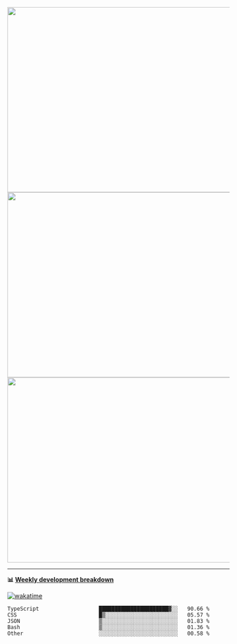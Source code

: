 <p float="left" align="middle"><img src="https://user-images.githubusercontent.com/56089155/195064669-12bd89bb-53c9-44b1-9fd8-993f93f585e1.png" width="600px" height="420px">
<img src="https://user-images.githubusercontent.com/56089155/195064706-c37aa3c8-f669-46c9-abba-1eadcbb910c5.png" width="600px" height="420px">
<img src="https://user-images.githubusercontent.com/56089155/195064753-0de674c7-4fc7-4831-a8a5-402e19cc77be.png" width="600px" height="420px"></p>

<hr />

**📊 [Weekly development breakdown](https://wakatime.com/@Ari24)**

[![wakatime](https://wakatime.com/badge/user/ca34c016-707f-4382-84cf-1823913a1423.svg)](https://wakatime.com/@ca34c016-707f-4382-84cf-1823913a1423)

<!--START_SECTION:waka-->

```text
TypeScript                   ██████████████████████▓░░   90.66 %
CSS                          █▒░░░░░░░░░░░░░░░░░░░░░░░   05.57 %
JSON                         ▒░░░░░░░░░░░░░░░░░░░░░░░░   01.83 %
Bash                         ▒░░░░░░░░░░░░░░░░░░░░░░░░   01.36 %
Other                        ░░░░░░░░░░░░░░░░░░░░░░░░░   00.58 %
```

<!--END_SECTION:waka-->
